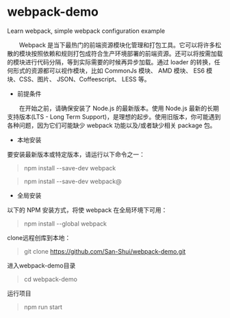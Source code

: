 # webpack-demo
Learn webpack, simple webpack configuration example

&emsp;&emsp;Webpack 是当下最热门的前端资源模块化管理和打包工具。它可以将许多松散的模块按照依赖和规则打包成符合生产环境部署的前端资源。还可以将按需加载的模块进行代码分隔，等到实际需要的时候再异步加载。通过 loader 的转换，任何形式的资源都可以视作模块，比如 CommonJs 模块、 AMD 模块、 ES6 模块、CSS、图片、 JSON、Coffeescript、 LESS 等。

 - 前提条件

&emsp;&emsp;在开始之前，请确保安装了 Node.js 的最新版本。使用 Node.js 最新的长期支持版本(LTS - Long Term Support)，是理想的起步。使用旧版本，你可能遇到各种问题，因为它们可能缺少 webpack 功能以及/或者缺少相关 package 包。

 - 本地安装

要安装最新版本或特定版本，请运行以下命令之一：

>npm install --save-dev webpack

>npm install --save-dev webpack@<version>

 - 全局安装

以下的 NPM 安装方式，将使 webpack 在全局环境下可用：

>npm install --global webpack

clone远程创库到本地：
>git clone https://github.com/San-Shui/webpack-demo.git

进入webpack-demo目录
>cd webpack-demo

运行项目
>npm run start
